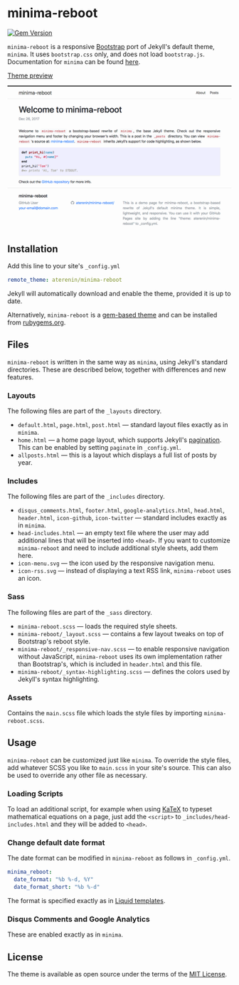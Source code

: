# minima-reboot

[![Gem Version](https://badge.fury.io/rb/minima-reboot.svg)](https://badge.fury.io/rb/minima-reboot)

`minima-reboot` is a responsive [Bootstrap](https://getbootstrap.com/) port of Jekyll's default theme, `minima`. It uses `bootstrap.css` only, and does not load `bootstrap.js`. Documentation for `minima` can be found [here](https://github.com/jekyll/minima).


[Theme preview](https://aterenin.github.io/minima-reboot/)

![minima theme preview](/screenshot.png)

## Installation

Add this line to your site's `_config.yml`

```yaml
remote_theme: aterenin/minima-reboot
```

Jekyll will automatically download and enable the theme, provided it is up to date.

Alternatively, `minima-reboot` is a [gem-based theme](https://jekyllrb.com/docs/themes/) and can be installed from [rubygems.org](https://rubygems.org/gems/minima-reboot).


## Files

`minima-reboot` is written in the same way as `minima`, using Jekyll's standard directories.
These are described below, together with differences and new features.

### Layouts

The following files are part of the `_layouts` directory.

  - `default.html`, `page.html`, `post.html` &mdash; standard layout files exactly as in `minima`.
  - `home.html` &mdash; a home page layout, which supports Jekyll's [pagination](https://jekyllrb.com/docs/pagination/). This can be enabled by setting `paginate` in `_config.yml`.
  - `allposts.html` &mdash; this is a layout which displays a full list of posts by year.

### Includes

The following files are part of the `_includes` directory.

  - `disqus_comments.html`, `footer.html`, `google-analytics.html`, `head.html`, `header.html`, `icon-github`, `icon-twitter` &mdash; standard includes exactly as in `minima`.
  - `head-includes.html` &mdash; an empty text file where the user may add additional lines that will be inserted into `<head>`. If you want to customize `minima-reboot` and need to include additional style sheets, add them here.
  - `icon-menu.svg` &mdash; the icon used by the responsive navigation menu.
  - `icon-rss.svg` &mdash; instead of displaying a text RSS link, `minima-reboot` uses an icon.

### Sass

The following files are part of the `_sass` directory.

  - `minima-reboot.scss` &mdash; loads the required style sheets.
  - `minima-reboot/_layout.scss` &mdash; contains a few layout tweaks on top of Bootstrap's reboot style.
  - `minima-reboot/_responsive-nav.scss` &mdash; to enable responsive navigation without JavaScript, `minima-reboot` uses its own implementation rather than Bootstrap's, which is included in `header.html` and this file.
  - `minima-reboot/_syntax-highlighting.scss` &mdash; defines the colors used by Jekyll's syntax highlighting.

### Assets

Contains the `main.scss` file which loads the style files by importing `minima-reboot.scss`.


## Usage

`minima-reboot` can be customized just like `minima`.
To override the style files, add whatever SCSS you like to `main.scss` in your site's source.
This can also be used to override any other file as necessary.

### Loading Scripts

To load an additional script, for example when using [KaTeX](https://github.com/khan/katex/) to typeset mathematical equations on a page, just add the `<script>` to `_includes/head-includes.html` and they will be added to `<head>`.

### Change default date format

The date format can be modified in `minima-reboot` as follows in `_config.yml`.

```yaml
minima_reboot:
  date_format: "%b %-d, %Y"
  date_format_short: "%b %-d"
```

The format is specified exactly as in [Liquid templates](https://shopify.github.io/liquid/filters/date/).

### Disqus Comments and Google Analytics

These are enabled exactly as in `minima`.


## License

The theme is available as open source under the terms of the [MIT License](https://opensource.org/licenses/MIT).

